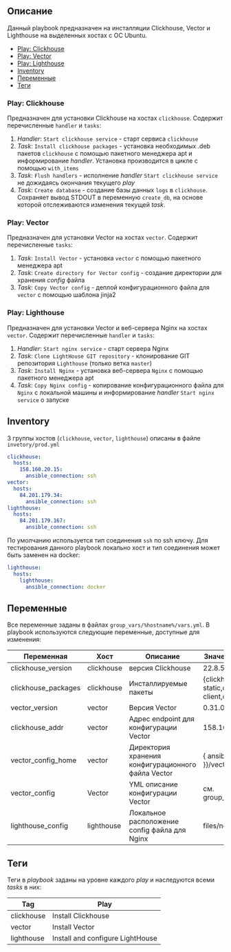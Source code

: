 
## Описание

Данный playbook предназначен на инсталляции Clickhouse, Vector и Lighthouse на выделенных хостах с ОС Ubuntu.

- [Play: Clickhouse](#play-clickhouse)
- [Play: Vector](#play-vector)
- [Play: Lighthouse](#play-lighthouse)
- [Inventory](#inventory)
- [Переменные](#переменные)
- [Теги](#теги)

### Play: Clickhouse

Предназначен для установки Clickhouse на хостах `clickhouse`. Содержит перечисленные `handler` и `tasks`:

1. *Handler*: `Start clickhouse service` - старт сервиса `clickhouse`
2. *Task*: `Install clickhouse packages` - установка необходимых .deb пакетов `clickhouse` c помощью пакетного менеджера apt и информирование *handler*. Установка производится в цикле c помощью `with_items`
3. *Task*: `Flush handlers` - исполнение *handler* `Start clickhouse service` не дожидаясь окончания текущего *play*
4. *Task*: `Create database` - создание базы данных `logs` в `clickhouse`. Сохраняет вывод STDOUT в переменную `create_db`, на основе которой отслеживаются изменения текущей *task*.

### Play: Vector

Предназначен для установки Vector на хостах `vector`. Содержит перечисленные `tasks`:

1. *Task*: `Install Vector` - установка `vector` с помощью пакетного менеджера apt
2. *Task*: `Create directory for Vector config` - создание директории для хранения *config* файла
3. *Task*: `Copy Vector config` - деплой конфигурационного файла для `vector` с помощью шаблона jinja2

### Play: Lighthouse

Предназначен для установки Vector и веб-сервера Nginx на хостах `vector`. Содержит перечисленные `handler` и `tasks`:

1. *Handler*: `Start nginx service` - старт сервера Nginx
2. *Task*: `Clone LightHouse GIT repository` - клонирование GIT репозитория `Lighthouse` (только ветка `master`)
3. *Task*: `Install Nginx` - установка веб-сервера `Nginx` с помощью пакетного менеджера apt
4. *Task*: `Copy Nginx config` - копирование конфигурационного файла для `Nginx` с локальной машины и информирование *handler* `Start nginx service` о запуске

## Inventory

3 группы хостов (`clickhouse`, `vector`, `lighthouse`) описаны в файле `invetory/prod.yml`

```yml
clickhouse:
  hosts:
    158.160.20.15:
      ansible_connection: ssh 
vector:
  hosts:
    84.201.179.34:
      ansible_connection: ssh
lighthouse:
  hosts:
    84.201.179.167:
      ansible_connection: ssh 
```

По умолчанию используется тип соединения `ssh` по ssh ключу. Для тестирования данного playbook локально хост и тип соединения может быть заменен на docker:
```yml
lighthouse:
  hosts:
    lighthouse:
      ansible_connection: docker
```
## Переменные

Все переменные заданы в файлах `group_vars/%hostname%/vars.yml`. В playbook используются следующие переменные, доступные для изменения:

|Переменная|Хост|Описание|Значение по умолчанию|
|---|---|---|---|
|clickhouse_version|clickhouse|версия Clickhouse|22.8.5.29|
|clickhouse_packages|clickhouse|Инсталлируемые пакеты|{clickhouse-common-static,clickhouse-client,clickhouse-server}|
|vector_version|vector|Версия Vector|0.31.0|
|clickhouse_addr|vector|Адрес endpoint для конфигурации Vector|158.160.20.15|
|vector_config_home|vector|Директория хранения конфигурационного файла Vector|{ ansible_user_dir }}/vector_config|
|vector_config|Vector|YML описание конфигурации Vector|см. group_vars/vector/vars.yml|
|lighthouse_config|lighthouse|Локальное расположение config файла для Nginx|files/nginx.conf|

## Теги

Теги в *playbook* заданы на уровне каждого *play* и наследуются всеми *tasks* в них:

|Tag|Play|
|---|---|
|clickhouse|Install Clickhouse|
|vector|Install Vector|
|lighthouse|Install and configure LightHouse|
